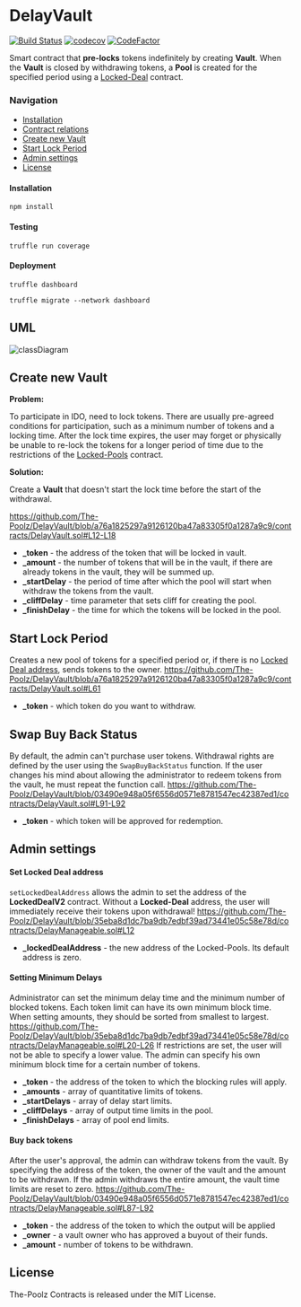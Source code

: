 # DelayVault
[![Build Status](https://api.travis-ci.com/The-Poolz/DelayVault.svg?token=qArPwDxVjiye5pPqiscU&branch=master)](https://app.travis-ci.com/github/The-Poolz/DelayVault)
[![codecov](https://codecov.io/gh/The-Poolz/DelayVault/branch/master/graph/badge.svg)](https://codecov.io/gh/The-Poolz/DelayVault)
[![CodeFactor](https://www.codefactor.io/repository/github/the-poolz/DelayVault/badge)](https://www.codefactor.io/repository/github/the-poolz/DelayVault)

Smart contract that **pre-locks** tokens indefinitely by creating **Vault**. When the **Vault** is closed by withdrawing tokens, a **Pool** is created for the specified period using a [Locked-Deal](https://github.com/The-Poolz/Locked-pools) contract.

### Navigation

- [Installation](#installation)
- [Contract relations](#uml)
- [Create new Vault](#create-new-vault)
- [Start Lock Period](#start-lock-period)
- [Admin settings](#admin-settings)
- [License](#license)
#### Installation

```console
npm install
```

#### Testing

```console
truffle run coverage
```

#### Deployment

```console
truffle dashboard
```

```console
truffle migrate --network dashboard
```

## UML
![classDiagram](https://user-images.githubusercontent.com/68740472/224293292-a86ff2cf-b91a-4e24-9ce6-1fbc9065916b.svg)

## Create new Vault
**Problem:**

To participate in IDO, need to lock tokens. There are usually pre-agreed conditions for participation, such as a minimum number of tokens and a locking time. After the lock time expires, the user may forget or physically be unable to re-lock the tokens for a longer period of time due to the restrictions of the [Locked-Pools](https://github.com/The-Poolz/Locked-pools) contract.

**Solution:**

Create a **Vault** that doesn't start the lock time before the start of the withdrawal.

https://github.com/The-Poolz/DelayVault/blob/a76a1825297a9126120ba47a83305f0a1287a9c9/contracts/DelayVault.sol#L12-L18

- **_token** - the address of the token that will be locked in vault.
- **_amount** - the number of tokens that will be in the vault, if there are already tokens in the vault, they will be summed up.
- **_startDelay** - the period of time after which the pool will start when withdraw the tokens from the vault.
- **_cliffDelay** - time parameter that sets cliff for creating the pool. 
- **_finishDelay** - the time for which the tokens will be locked in the pool. 

## Start Lock Period
Creates a new pool of tokens for a specified period or, if there is no [Locked Deal address](https://github.com/The-Poolz/Locked-pools), sends tokens to the owner.
https://github.com/The-Poolz/DelayVault/blob/a76a1825297a9126120ba47a83305f0a1287a9c9/contracts/DelayVault.sol#L61

- **_token** - which token do you want to withdraw.

## Swap Buy Back Status 
By default, the admin can't purchase user tokens. Withdrawal rights are defined by the user using the `SwapBuyBackStatus` function. If the user changes his mind about allowing the administrator to redeem tokens from the vault, he must repeat the function call.
https://github.com/The-Poolz/DelayVault/blob/03490e948a05f6556d0571e8781547ec42387ed1/contracts/DelayVault.sol#L91-L92
- **_token** - which token will be approved for redemption.

## Admin settings
#### Set Locked Deal address
`setLockedDealAddress` allows the admin to set the address of the **LockedDealV2** contract. Without a **Locked-Deal** address, the user will immediately receive their tokens upon withdrawal!
https://github.com/The-Poolz/DelayVault/blob/35eba8d1dc7ba9db7edbf39ad73441e05c58e78d/contracts/DelayManageable.sol#L12
- **_lockedDealAddress** - the new address of the Locked-Pools. Its default address is zero.

#### Setting Minimum Delays
Administrator can set the minimum delay time and the minimum number of blocked tokens. Each token limit can have its own minimum block time. When setting amounts, they should be sorted from smallest to largest. 
https://github.com/The-Poolz/DelayVault/blob/35eba8d1dc7ba9db7edbf39ad73441e05c58e78d/contracts/DelayManageable.sol#L20-L26
If restrictions are set, the user will not be able to specify a lower value. The admin can specify his own minimum block time for a certain number of tokens.
- **_token** - the address of the token to which the blocking rules will apply.
- **_amounts** - array of quantitative limits of tokens.
- **_startDelays** - array of delay start limits. 
- **_cliffDelays** - array of output time limits in the pool.
- **_finishDelays** - array of pool end limits.

#### Buy back tokens
After the user's approval, the admin can withdraw tokens from the vault. By specifying the address of the token, the owner of the vault and the amount to be withdrawn.
If the admin withdraws the entire amount, the vault time limits are reset to zero.
https://github.com/The-Poolz/DelayVault/blob/03490e948a05f6556d0571e8781547ec42387ed1/contracts/DelayManageable.sol#L87-L92
- **_token** - the address of the token to which the output will be applied 
- **_owner** - a vault owner who has approved a buyout of their funds.
- **_amount** - number of tokens to be withdrawn.

## License
The-Poolz Contracts is released under the MIT License.